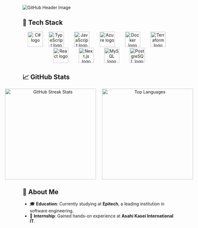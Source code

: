 ![GitHub Header Image](https://github.com/user-attachments/assets/034777b1-8b11-4476-a9ec-65a3830e4cbb)

## 🌟 Tech Stack

<div align="center">
  <img src="https://cdn.jsdelivr.net/gh/devicons/devicon/icons/csharp/csharp-original.svg" height="50" alt="C# logo" />
  <img src="https://cdn.jsdelivr.net/gh/devicons/devicon/icons/typescript/typescript-original.svg" height="50" alt="TypeScript logo" style="margin: 0 15px;" />
  <img src="https://cdn.jsdelivr.net/gh/devicons/devicon/icons/javascript/javascript-original.svg" height="50" alt="JavaScript logo" style="margin: 0 15px;" />
  <img src="https://cdn.jsdelivr.net/gh/devicons/devicon/icons/azure/azure-original.svg" height="50" alt="Azure logo" style="margin: 0 15px;" />
  <img src="https://cdn.jsdelivr.net/gh/devicons/devicon/icons/docker/docker-original.svg" height="50" alt="Docker logo" style="margin: 0 15px;" />
  <img src="https://cdn.jsdelivr.net/gh/devicons/devicon/icons/terraform/terraform-original.svg" height="50" alt="Terraform logo" style="margin: 0 15px;" />
  <img src="https://cdn.jsdelivr.net/gh/devicons/devicon/icons/react/react-original.svg" height="50" alt="React logo" style="margin: 0 15px;" />
  <img src="https://cdn.jsdelivr.net/gh/devicons/devicon/icons/nextjs/nextjs-original.svg" height="50" alt="Next.js logo" style="margin: 0 15px;" />
  <img src="https://cdn.jsdelivr.net/gh/devicons/devicon/icons/mysql/mysql-original.svg" height="50" alt="MySQL logo" style="margin: 0 15px;" />
  <img src="https://cdn.jsdelivr.net/gh/devicons/devicon/icons/postgresql/postgresql-original.svg" height="50" alt="PostgreSQL logo" style="margin: 0 15px;" />
</div>

## 📈 GitHub Stats

<div align="center" style="display: flex; justify-content: center; gap: 20px;">
  <img src="https://github-readme-streak-stats.herokuapp.com/?user=Ogesebastien1&theme=shadow_green&hide_border=false" alt="GitHub Streak Stats" height="300px" />
  <img src="https://github-readme-stats.vercel.app/api/top-langs/?username=Ogesebastien1&theme=shadow_green&hide_border=false&include_all_commits=true&count_private=true&layout=compact" alt="Top Languages" height="300px" />
</div>

## 👋 About Me

- 🎓 **Education**: Currently studying at **Epitech**, a leading institution in software engineering.
- 💼 **Internship**: Gained hands-on experience at **Asahi Kasei International IT**.
